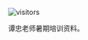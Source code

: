 ![visitors](https://visitor-badge.glitch.me/badge?page_id=rogerchenfz/XMU-Helper/tree/main/%E5%AD%A6%E4%B8%9A%E7%AB%9E%E8%B5%9B/%E6%95%B0%E5%AD%A6%E5%BB%BA%E6%A8%A1/%E6%9A%91%E6%9C%9F%E5%9F%B9%E8%AE%AD)

谭忠老师暑期培训资料。
